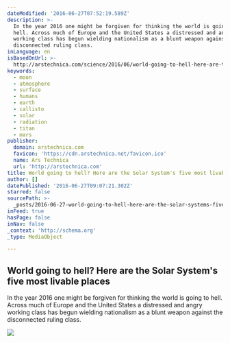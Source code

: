 ```yaml
---
dateModified: '2016-06-27T07:52:19.589Z'
description: >-
  In the year 2016 one might be forgiven for thinking the world is going to
  hell. Across much of Europe and the United States a distressed and angry
  working class has begun wielding nationalism as a blunt weapon against the
  disconnected ruling class.
inLanguage: en
isBasedOnUrl: >-
  http://arstechnica.com/science/2016/06/world-going-to-hell-here-are-the-solar-systems-five-most-livable-places/
keywords:
  - moon
  - atmosphere
  - surface
  - humans
  - earth
  - callisto
  - solar
  - radiation
  - titan
  - mars
publisher:
  domain: arstechnica.com
  favicon: 'https://cdn.arstechnica.net/favicon.ico'
  name: Ars Technica
  url: 'http://arstechnica.com'
title: World going to hell? Here are the Solar System's five most livable places
author: []
datePublished: '2016-06-27T09:07:21.302Z'
starred: false
sourcePath: >-
  _posts/2016-06-27-world-going-to-hell-here-are-the-solar-systems-five-most-l.md
inFeed: true
hasPage: false
inNav: false
_context: 'http://schema.org'
_type: MediaObject

---
```

<article style=""><h1>World going to hell? Here are the Solar System's five most livable places</h1><p>In the year 2016 one might be forgiven for thinking the world is going to hell. Across much of Europe and the United States a distressed and angry working class has begun wielding nationalism as a blunt weapon against the disconnected ruling class.</p><img src="http://cdn.arstechnica.net/wp-content/uploads/2016/06/Eso1509a_-_Mars_planet-640x393.jpg" /></article>
